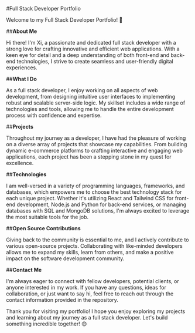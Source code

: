 #Full Stack Developer Portfolio

Welcome to my Full Stack Developer Portfolio! 🚀

##**About Me**

Hi there! I'm Xi, a passionate and dedicated full stack developer with a strong love for crafting innovative and efficient web applications. With a keen eye for detail and a deep understanding of both front-end and back-end technologies, I strive to create seamless and user-friendly digital experiences.

##**What I Do**

As a full stack developer, I enjoy working on all aspects of web development, from designing intuitive user interfaces to implementing robust and scalable server-side logic. My skillset includes a wide range of technologies and tools, allowing me to handle the entire development process with confidence and expertise.

##**Projects**

Throughout my journey as a developer, I have had the pleasure of working on a diverse array of projects that showcase my capabilities. From building dynamic e-commerce platforms to crafting interactive and engaging web applications, each project has been a stepping stone in my quest for excellence.

##**Technologies**

I am well-versed in a variety of programming languages, frameworks, and databases, which empowers me to choose the best technology stack for each unique project. Whether it's utilizing React and Tailwind CSS for front-end development, Node.js and Python for back-end services, or managing databases with SQL and MongoDB solutions, I'm always excited to leverage the most suitable tools for the job.

##**Open Source Contributions**

Giving back to the community is essential to me, and I actively contribute to various open-source projects. Collaborating with like-minded developers allows me to expand my skills, learn from others, and make a positive impact on the software development community.

##**Contact Me**

I'm always eager to connect with fellow developers, potential clients, or anyone interested in my work. If you have any questions, ideas for collaboration, or just want to say hi, feel free to reach out through the contact information provided in the repository.

Thank you for visiting my portfolio! I hope you enjoy exploring my projects and learning about my journey as a full stack developer. Let's build something incredible together! 😊